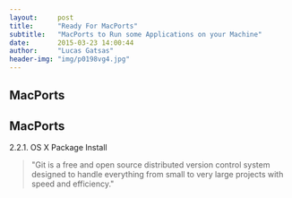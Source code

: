 ```yaml
---
layout:     post
title:      "Ready For MacPorts"
subtitle:   "MacPorts to Run some Applications on your Machine"
date:       2015-03-23 14:00:44
author:     "Lucas Gatsas"
header-img: "img/p0198vg4.jpg"
---
```

<h2 class="section-heading"><strong>MacPorts</strong> </h2>
<h2 class="section-heading"><strong>MacPorts</strong> </h2>


2.2.1. OS X Package Install



<blockquote>
	"Git is a free and open source distributed version control system designed to handle everything from small to very large projects with speed and efficiency."
</blockquote>